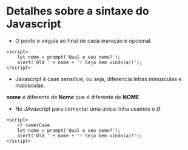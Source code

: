# Detalhes sobre a sintaxe do Javascript

- O ponto e vírgula ao final de cada insrução é opcional.

```
<script>
    let nome = prompt('Qual o seu nome?');
    alert('Olá ' + nome + '! Seja bem vindo(a)!');
</script>
```


- Javascript é case sensitive, ou seja, diferencia letras minúsculas e maiúsculas.

**nome** é diferente de **Nome** que é diferente de **NOME**

- No JAvascript para comentar uma única linha usamos o **//**

```
<script>
    // camelCase
    let nome = prompt('Qual o seu nome?');
    alert('Olá ' + nome + '! Seja bem vindo(a)!');
</script>
```

